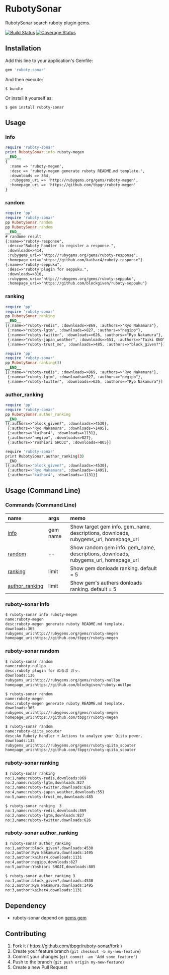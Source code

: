 # RubotySonar

RubotySonar search ruboty plugin gems.

[![Build Status](https://travis-ci.org/tbpgr/ruboty-sonar.png?branch=master)](https://travis-ci.org/tbpgr/ruboty-sonar)
[![Coverage Status](https://coveralls.io/repos/tbpgr/ruboty-sonar/badge.png)](https://coveralls.io/r/tbpgr/ruboty-sonar)

## Installation

Add this line to your application's Gemfile:

```ruby
gem 'ruboty-sonar'
```

And then execute:

    $ bundle

Or install it yourself as:

    $ gem install ruboty-sonar

## Usage

### info
~~~ruby
require 'ruboty-sonar'
print RubotySonar.info ruboty-megen
__END__
{
  :name => 'ruboty-megen',
  :desc => 'ruboty-megen generate ruboty README.md template.',
  :downloads => 364,
  :rubygems_uri => 'http://rubygems.org/gems/ruboty-megen',
  :homepage_uri => 'https://github.com/tbpgr/ruboty-megen'
}
~~~

### random
~~~ruby
require 'pp'
require 'ruboty-sonar'
pp RubotySonar.random
pp RubotySonar.random
__END__
# randome result
{:name=>"ruboty-response",
 :desc=>"Ruboty handler to register a response.",
 :downloads=>414,
 :rubygems_uri=>"http://rubygems.org/gems/ruboty-response",
 :homepage_uri=>"https://github.com/kaihar4/ruboty-response"}
{:name=>"ruboty-seppuku",
 :desc=>"ruboty plugin for seppuku.",
 :downloads=>310,
 :rubygems_uri=>"http://rubygems.org/gems/ruboty-seppuku",
 :homepage_uri=>"https://github.com/blockgiven/ruboty-seppuku"}
~~~

### ranking
~~~ruby
require 'pp'
require 'ruboty-sonar'
pp RubotySonar.ranking
__END__
[{:name=>"ruboty-redis", :downloads=>869, :authors=>"Ryo Nakamura"},
 {:name=>"ruboty-lgtm", :downloads=>827, :authors=>"negipo"},
 {:name=>"ruboty-twitter", :downloads=>626, :authors=>"Ryo Nakamura"},
 {:name=>"ruboty-japan_weather", :downloads=>551, :authors=>"Taiki ONO"},
 {:name=>"ruboty-trust_me", :downloads=>485, :authors=>"block_given?"}]
~~~

~~~ruby
require 'pp'
require 'ruboty-sonar'
pp RubotySonar.ranking(3)
__END__
[{:name=>"ruboty-redis", :downloads=>869, :authors=>"Ryo Nakamura"},
 {:name=>"ruboty-lgtm", :downloads=>827, :authors=>"negipo"},
 {:name=>"ruboty-twitter", :downloads=>626, :authors=>"Ryo Nakamura"}]
~~~

###  author_ranking
~~~ruby
require 'pp'
require 'ruboty-sonar'
pp RubotySonar.author_ranking
__END__
[{:authors=>"block_given?", :downloads=>4530},
 {:authors=>"Ryo Nakamura", :downloads=>1495},
 {:authors=>"kaihar4", :downloads=>1131},
 {:authors=>"negipo", :downloads=>827},
 {:authors=>"Yoshiori SHOJI", :downloads=>805}]
~~~

~~~bash
require 'ruboty-sonar'
print RubotySonar.author_ranking(3)
__END__
[{:authors=>"block_given?", :downloads=>4530},
 {:authors=>"Ryo Nakamura", :downloads=>1495},
 {:authors=>"kaihar4", :downloads=>1131}]
~~~

## Usage (Command Line)
### Commands (Command Line)
|name|args|memo|
|:--|:--|:--|
|[info](#ruboty-sonar-info)|gem name|Show target gem info. gem_name, descriptions, downloads, rubygems_url, homepage_url|
|[random](#ruboty-sonar-random)|--|Show random gem info. gem_name, descriptions, downloads, rubygems_url, homepage_url|
|[ranking](#ruboty-sonar-ranking)|limit|Show gem donloads ranking. default = 5|
|[author_ranking](#ruboty-sonar-author_ranking)|limit|Show gem's authers donloads ranking. default = 5|

### ruboty-sonar info
~~~bash
$ ruboty-sonar info ruboty-megen
name:ruboty-megen
desc:ruboty-megen generate ruboty README.md template.
downloads:365
rubygems_uri:http://rubygems.org/gems/ruboty-megen
homepage_uri:https://github.com/tbpgr/ruboty-megen
~~~

### ruboty-sonar random
~~~bash
$ ruboty-sonar random
name:ruboty-nullpo
desc:ruboty plugin for ぬるぽ ガッ.
downloads:136
rubygems_uri:http://rubygems.org/gems/ruboty-nullpo
homepage_uri:https://github.com/blockgiven/ruboty-nullpo

$ ruboty-sonar random
name:ruboty-megen
desc:ruboty-megen generate ruboty README.md template.
downloads:365
rubygems_uri:http://rubygems.org/gems/ruboty-megen
homepage_uri:https://github.com/tbpgr/ruboty-megen

$ ruboty-sonar random
name:ruboty-qiita_scouter
desc:An Ruboty Handler + Actions to analyze your Qiita power.
downloads:135
rubygems_uri:http://rubygems.org/gems/ruboty-qiita_scouter
homepage_uri:https://github.com/tbpgr/ruboty-qiita_scouter
~~~

### ruboty-sonar ranking
~~~bash
$ ruboty-sonar ranking
no:1,name:ruboty-redis,downloads:869
no:2,name:ruboty-lgtm,downloads:827
no:3,name:ruboty-twitter,downloads:626
no:4,name:ruboty-japan_weather,downloads:551
no:5,name:ruboty-trust_me,downloads:485

$ ruboty-sonar ranking  3
no:1,name:ruboty-redis,downloads:869
no:2,name:ruboty-lgtm,downloads:827
no:3,name:ruboty-twitter,downloads:626
~~~

### ruboty-sonar author_ranking
~~~bash
$ ruboty-sonar author_ranking
no:1,author:block_given?,downloads:4530
no:2,author:Ryo Nakamura,downloads:1495
no:3,author:kaihar4,downloads:1131
no:4,author:negipo,downloads:827
no:5,author:Yoshiori SHOJI,downloads:805

$ ruboty-sonar author_ranking 3
no:1,author:block_given?,downloads:4530
no:2,author:Ryo Nakamura,downloads:1495
no:3,author:kaihar4,downloads:1131
~~~

## Dependency
* ruboty-sonar depend on [gems gem](https://github.com/rubygems/gems)

## Contributing

1. Fork it ( https://github.com/tbpgr/ruboty-sonar/fork )
2. Create your feature branch (`git checkout -b my-new-feature`)
3. Commit your changes (`git commit -am 'Add some feature'`)
4. Push to the branch (`git push origin my-new-feature`)
5. Create a new Pull Request
